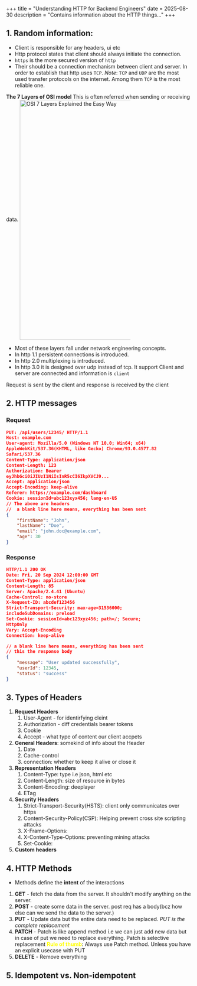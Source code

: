 +++
title = "Understanding HTTP for Backend Engineers"
date = 2025-08-30
description = "Contains information about the HTTP things..."
+++

## 1. Random information:
- Client is responsible for any headers, ui etc
- Http protocol states that client should always initiate the connection.
- `https` is the more secured version of `http`
- Their should be a connection mechanism between client and server. In order to establish that http uses `TCP`.
*Note*: `TCP` and `UDP` are the most used transfer protocols on the internet. Among them `TCP` is the most reliable one.

**The 7 Layers of OSI model**
This is often referred when sending or receiving data.
<img src="/assets/Untitled-2025-02-27-1816.png" alt="OSI 7 Layers Explained the Easy Way" width="400" height="50" align="center" style="max-width: 300px; height: 650px;">

- Most of these layers fall under network engineering concepts.
- In http 1.1 persistent connections is introduced.
- In http 2.0 multiplexing is introduced.
- In http 3.0 it is designed over udp instead of tcp. It support
Client and server are connected and information is `client`

Request is sent by the client and response is received by the client

## 2. HTTP messages
### Request
```json
PUT: /api/users/12345/ HTTP/1.1
Host: example.com
User-agent: Mozilla/5.0 (Windows NT 10.0; Win64; x64)
AppleWebKit/537.36(KHTML, like Gecko) Chrome/93.0.4577.82
Safari/537.36
Content-Type: application/json
Content-Length: 123
Authorization: Bearer
eyJhbGci0iJIUzI1NiIsInR5cCI6IkpXVCJ9...
Accept: application/json
Accept-Encoding: keep-alive
Referer: https://example.com/dashboard
Cookie: sessionId=abc123xyx456; lang-en-US
// The above are headers
//  a blank line here means, everything has been sent
{
	"firstName": "John",
	"lastName": "Doe",
	"email": "john.doc@example.com",
	"age": 30
}
```
### Response
```json
HTTP/1.1 200 OK
Date: Fri, 20 Sep 2024 12:00:00 GMT
Content-Type: application/json
Content-Length: 85
Server: Apache/2.4.41 (Ubuntu)
Cache-Control: no-store
X-Request-ID: abcdef123456
Strict-Transport-Security: max-age=31536000;
includeSubDomains: preload
Set-Cookie: sessionId=abc123xyz456; path=/; Secure;
HttpOnly
Vary: Accept-Encoding
Connection: keep-alive

// a blank line here means, everything has been sent
// this the response body
{
	"message": "User updated successfully",
	"userId": 12345,
	"status": "success"
}
```
## 3. Types of Headers
1. **Request Headers**
	1. User-Agent - for identirfying cleint
	2. Authorization - diff credentials bearer tokens
	3. Cookie
	4. Accept - what type of content our client accpets
2. **General Headers**: somekind of info about the Header
	1. Date
	2. Cache-control
	3. connection: whether to keep it alive or close it
3. **Representation Headers**
	1. Content-Type: type i.e json, html etc
	2. Content-Length: size of resource in bytes
	3. Content-Encoding: deeplayer
	4. ETag
4. **Security Headers**
	1. Strict-Transport-Security(HSTS): client only communicates over https
	2. Content-Security-Policy(CSP): Helping prevent cross site scripting attacks
	3. X-Frame-Options:
	4. X-Content-Type-Options: preventing mining attacks
	5. Set-Cookie:
5. **Custom headers**

## 4. HTTP Methods
- Methods define the **intent** of the interactions

1. **GET** - fetch the data from the server. It shouldn't modify anything on the server.
2. **POST** - create some data in the server. post req has a body(bcz how else can we send the data to the server.)
3. **PUT** - Update data but the entire data need to be replaced. *PUT is the complete replacement*
4. **PATCH** - Patch is like append method i.e we can just add new data but in case of put we need to replace everything. Patch is selective replacement
<span style="color: yellow;">**Rule of thumb**</span>: Always use Patch method. Unless you have an explicit usecase with PUT
5. **DELETE** - Remove everything

## 5. Idempotent vs. Non-idempotent
